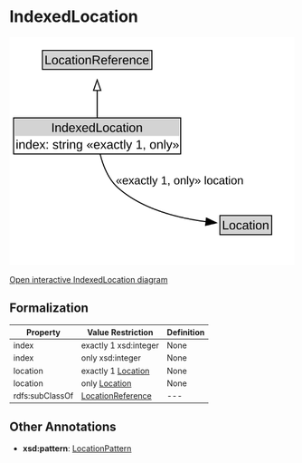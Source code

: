 # IndexedLocation

![IndexedLocation Diagram](../diagrams/IndexedLocation.svg)

<a href="../../diagrams/IndexedLocation.svg">Open interactive IndexedLocation diagram</a>

## Formalization

| Property | Value Restriction | Definition |
|----------|-------------------|------------|
| index | exactly 1 xsd:integer | None |
| index | only xsd:integer | None |
| location | exactly 1 [Location](Location.md) | None |
| location | only [Location](Location.md) | None |
| rdfs:subClassOf | [LocationReference](LocationReference.md) | --- |

## Other Annotations

- **xsd:pattern**: [LocationPattern](LocationPattern.md)

